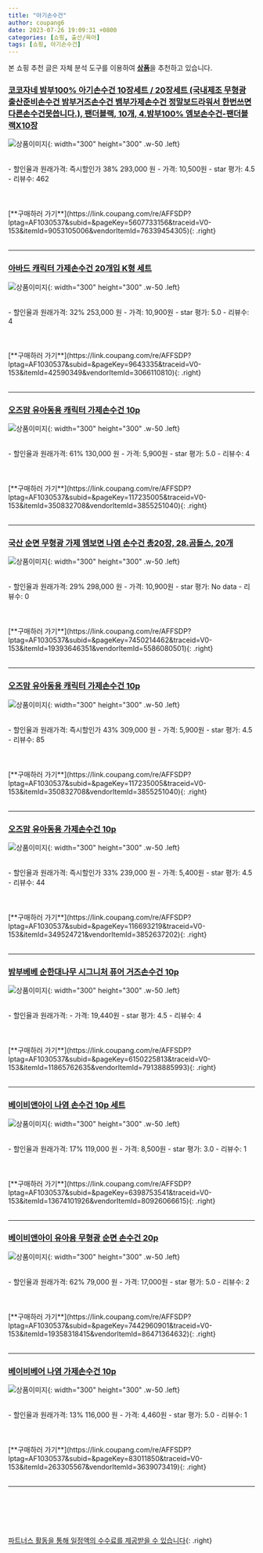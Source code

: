 ```yaml
---
title: "아기손수건"
author: coupang6
date: 2023-07-26 19:09:31 +0800
categories: [쇼핑, 출산/육아]
tags: [쇼핑, 아기손수건]
---
```


본 쇼핑 추천 글은 자체 분석 도구를 이용하여 [**상품**](https://link.coupang.com/a/bao1ui)을 추천하고 있습니다.

### [코코자네 밤부100% 아기손수건 10장세트 / 20장세트 (국내제조 무형광 출산준비손수건 밤부거즈손수건 뱀부가제손수건 정말보드라워서 한번쓰면 다른손수건못씁니다.), 팬더블랙, 10개, 4.밤부100% 엠보손수건-팬더블랙X10장](https://link.coupang.com/re/AFFSDP?lptag=AF1030537&subid=&pageKey=5607733156&traceid=V0-153&itemId=9053105006&vendorItemId=76339454305)

![상품이미지](https://thumbnail8.coupangcdn.com/thumbnails/remote/230x230ex/image/vendor_inventory/2b74/172f138078e3cea44f9e35a81c5b81d715141e6f57083496fc866ca0b409.png){: width="300" height="300" .w-50 .left}


<br>
- 할인율과 원래가격: 즉시할인가 38%  293,000   원
- 가격: 10,500원
- star 평가: 4.5
- 리뷰수: 462
<br>
<br>
<br>
<br>
[**구매하러 가기**](https://link.coupang.com/re/AFFSDP?lptag=AF1030537&subid=&pageKey=5607733156&traceid=V0-153&itemId=9053105006&vendorItemId=76339454305){: .right}
<br>
<br>

---

### [아바드 캐릭터 가제손수건 20개입 K형 세트](https://link.coupang.com/re/AFFSDP?lptag=AF1030537&subid=&pageKey=9643335&traceid=V0-153&itemId=42590349&vendorItemId=3066110810)

![상품이미지](https://thumbnail9.coupangcdn.com/thumbnails/remote/230x230ex/image/retail/images/1670589535924732-2eb7d53b-0b0c-4d14-8908-e737463a7529.jpg){: width="300" height="300" .w-50 .left}


<br>
- 할인율과 원래가격: 32%  253,000   원
- 가격: 10,900원
- star 평가: 5.0
- 리뷰수: 4
<br>
<br>
<br>
<br>
[**구매하러 가기**](https://link.coupang.com/re/AFFSDP?lptag=AF1030537&subid=&pageKey=9643335&traceid=V0-153&itemId=42590349&vendorItemId=3066110810){: .right}
<br>
<br>

---

### [오즈맘 유아동용 캐릭터 가제손수건 10p](https://link.coupang.com/re/AFFSDP?lptag=AF1030537&subid=&pageKey=117235005&traceid=V0-153&itemId=350832708&vendorItemId=3855251040)

![상품이미지](https://thumbnail9.coupangcdn.com/thumbnails/remote/230x230ex/image/retail/images/2018/08/02/17/3/d02e0bbd-4604-4870-a5f8-a4f9fc4ebcb9.jpg){: width="300" height="300" .w-50 .left}


<br>
- 할인율과 원래가격: 61%  130,000   원
- 가격: 5,900원
- star 평가: 5.0
- 리뷰수: 4
<br>
<br>
<br>
<br>
[**구매하러 가기**](https://link.coupang.com/re/AFFSDP?lptag=AF1030537&subid=&pageKey=117235005&traceid=V0-153&itemId=350832708&vendorItemId=3855251040){: .right}
<br>
<br>

---

### [국산 순면 무형광 가제 엠보면 나염 손수건 총20장, 28.곰돌스, 20개](https://link.coupang.com/re/AFFSDP?lptag=AF1030537&subid=&pageKey=7450214462&traceid=V0-153&itemId=19393646351&vendorItemId=5586080501)

![상품이미지](https://thumbnail10.coupangcdn.com/thumbnails/remote/230x230ex/image/vendor_inventory/0cdf/93be76e253ba475f41c534e3b79d28db93dd07a4d0c4669ce59511717722.jpg){: width="300" height="300" .w-50 .left}


<br>
- 할인율과 원래가격: 29%  298,000   원
- 가격: 10,900원
- star 평가: No data
- 리뷰수: 0
<br>
<br>
<br>
<br>
[**구매하러 가기**](https://link.coupang.com/re/AFFSDP?lptag=AF1030537&subid=&pageKey=7450214462&traceid=V0-153&itemId=19393646351&vendorItemId=5586080501){: .right}
<br>
<br>

---

### [오즈맘 유아동용 캐릭터 가제손수건 10p](https://link.coupang.com/re/AFFSDP?lptag=AF1030537&subid=&pageKey=117235005&traceid=V0-153&itemId=350832708&vendorItemId=3855251040)

![상품이미지](https://thumbnail9.coupangcdn.com/thumbnails/remote/230x230ex/image/retail/images/2018/08/02/17/3/d02e0bbd-4604-4870-a5f8-a4f9fc4ebcb9.jpg){: width="300" height="300" .w-50 .left}


<br>
- 할인율과 원래가격: 즉시할인가 43%  309,000   원
- 가격: 5,900원
- star 평가: 4.5
- 리뷰수: 85
<br>
<br>
<br>
<br>
[**구매하러 가기**](https://link.coupang.com/re/AFFSDP?lptag=AF1030537&subid=&pageKey=117235005&traceid=V0-153&itemId=350832708&vendorItemId=3855251040){: .right}
<br>
<br>

---

### [오즈맘 유아동용 가제손수건 10p](https://link.coupang.com/re/AFFSDP?lptag=AF1030537&subid=&pageKey=116693219&traceid=V0-153&itemId=349524721&vendorItemId=3852637202)

![상품이미지](https://thumbnail7.coupangcdn.com/thumbnails/remote/230x230ex/image/retail/images/2018/08/01/17/3/a4d40367-d8d6-45a7-b2b5-88b92dfd4966.jpg){: width="300" height="300" .w-50 .left}


<br>
- 할인율과 원래가격: 즉시할인가 33%  239,000   원
- 가격: 5,400원
- star 평가: 4.5
- 리뷰수: 44
<br>
<br>
<br>
<br>
[**구매하러 가기**](https://link.coupang.com/re/AFFSDP?lptag=AF1030537&subid=&pageKey=116693219&traceid=V0-153&itemId=349524721&vendorItemId=3852637202){: .right}
<br>
<br>

---

### [밤부베베 순한대나무 시그니처 퓨어 거즈손수건 10p](https://link.coupang.com/re/AFFSDP?lptag=AF1030537&subid=&pageKey=6150225813&traceid=V0-153&itemId=11865762635&vendorItemId=79138885993)

![상품이미지](https://thumbnail8.coupangcdn.com/thumbnails/remote/230x230ex/image/retail/images/2021/10/29/10/9/6afa7de3-b778-488b-9740-b15cf8886928.jpg){: width="300" height="300" .w-50 .left}


<br>
- 할인율과 원래가격: 
- 가격: 19,440원
- star 평가: 4.5
- 리뷰수: 4
<br>
<br>
<br>
<br>
[**구매하러 가기**](https://link.coupang.com/re/AFFSDP?lptag=AF1030537&subid=&pageKey=6150225813&traceid=V0-153&itemId=11865762635&vendorItemId=79138885993){: .right}
<br>
<br>

---

### [베이비앤아이 나염 손수건 10p 세트](https://link.coupang.com/re/AFFSDP?lptag=AF1030537&subid=&pageKey=6398753541&traceid=V0-153&itemId=13674101926&vendorItemId=80926066615)

![상품이미지](https://thumbnail8.coupangcdn.com/thumbnails/remote/230x230ex/image/rs_quotation_api/qqcno6t8/835954613c444233ba0d667fc4881872.jpg){: width="300" height="300" .w-50 .left}


<br>
- 할인율과 원래가격: 17%  119,000   원
- 가격: 8,500원
- star 평가: 3.0
- 리뷰수: 1
<br>
<br>
<br>
<br>
[**구매하러 가기**](https://link.coupang.com/re/AFFSDP?lptag=AF1030537&subid=&pageKey=6398753541&traceid=V0-153&itemId=13674101926&vendorItemId=80926066615){: .right}
<br>
<br>

---

### [베이비앤아이 유아용 무형광 순면 손수건 20p](https://link.coupang.com/re/AFFSDP?lptag=AF1030537&subid=&pageKey=7442960901&traceid=V0-153&itemId=19358318415&vendorItemId=86471364632)

![상품이미지](https://thumbnail9.coupangcdn.com/thumbnails/remote/230x230ex/image/retail/images/2023/07/04/17/7/c82a1b57-e732-4f61-8171-660a032ddfdd.jpg){: width="300" height="300" .w-50 .left}


<br>
- 할인율과 원래가격: 62%  79,000   원
- 가격: 17,000원
- star 평가: 5.0
- 리뷰수: 2
<br>
<br>
<br>
<br>
[**구매하러 가기**](https://link.coupang.com/re/AFFSDP?lptag=AF1030537&subid=&pageKey=7442960901&traceid=V0-153&itemId=19358318415&vendorItemId=86471364632){: .right}
<br>
<br>

---

### [베이비베어 나염 가제손수건 10p](https://link.coupang.com/re/AFFSDP?lptag=AF1030537&subid=&pageKey=83011850&traceid=V0-153&itemId=263305567&vendorItemId=3639073419)

![상품이미지](https://thumbnail8.coupangcdn.com/thumbnails/remote/230x230ex/image/retail/images/2018/04/16/15/0/6b55b666-4115-4973-ad31-efb7b3ed3610.jpg){: width="300" height="300" .w-50 .left}


<br>
- 할인율과 원래가격: 13%  116,000   원
- 가격: 4,460원
- star 평가: 5.0
- 리뷰수: 1
<br>
<br>
<br>
<br>
[**구매하러 가기**](https://link.coupang.com/re/AFFSDP?lptag=AF1030537&subid=&pageKey=83011850&traceid=V0-153&itemId=263305567&vendorItemId=3639073419){: .right}
<br>
<br>

---
<br><br><br><br><br> [파트너스 활동을 통해 일정액의 수수료를 제공받을 수 있습니다](https://link.coupang.com/a/bao1ui){: .right}